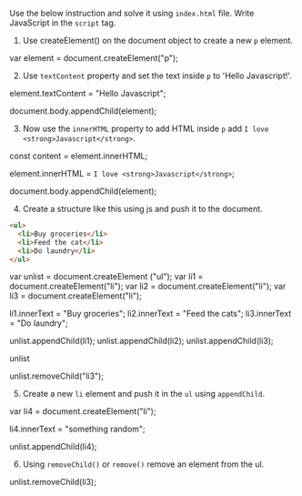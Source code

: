 Use the below instruction and solve it using `index.html` file. Write JavaScript in the `script` tag.

1. Use createElement() on the document object to create a new `p` element.

var element = document.createElement("p");

2. Use `textContent` property and set the text inside `p` to 'Hello Javascript!'.

element.textContent = "Hello Javascript";

document.body.appendChild(element);

3. Now use the `innerHTML` property to add HTML inside `p` add `I love <strong>Javascript</strong>`.

const content = element.innerHTML;

element.innerHTML = `I love <strong>Javascript</strong>`;

document.body.appendChild(element);

4. Create a structure like this using js and push it to the document.

```html
<ul>
  <li>Buy groceries</li>
  <li>Feed the cat</li>
  <li>Do laundry</li>
</ul>
```

var unlist = document.createElement ("ul");
var li1 = document.createElement("li");
var li2 = document.createElement("li");
var li3 = document.createElement("li");

li1.innerText = "Buy groceries";
li2.innerText = "Feed the cats";
li3.innerText = "Do laundry";

unlist.appendChild(li1);
unlist.appendChild(li2);
unlist.appendChild(li3);

unlist

unlist.removeChild("li3");

5. Create a new `li` element and push it in the `ul` using `appendChild`.

var li4 = document.createElement("li");

li4.innerText = "something random";

unlist.appendChild(li4);

6. Using `removeChild()` or `remove()` remove an element from the ul.

unlist.removeChild(li3);
